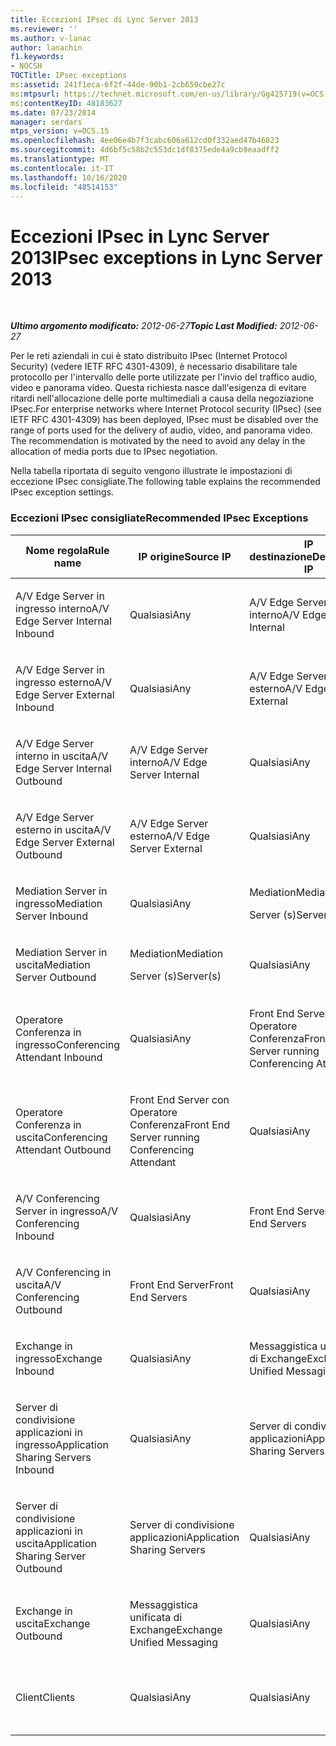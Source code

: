 ```yaml
---
title: Eccezioni IPsec di Lync Server 2013
ms.reviewer: ''
ms.author: v-lanac
author: lanachin
f1.keywords:
- NOCSH
TOCTitle: IPsec exceptions
ms:assetid: 241f1eca-6f2f-44de-90b1-2cb659cbe27c
ms:mtpsurl: https://technet.microsoft.com/en-us/library/Gg425719(v=OCS.15)
ms:contentKeyID: 48183627
ms.date: 07/23/2014
manager: serdars
mtps_version: v=OCS.15
ms.openlocfilehash: 4ee06e4b7f3cabc606a612cd0f332aed47b46823
ms.sourcegitcommit: 4d6bf5c58b2c553dc1df8375ede4a9cb9eaadff2
ms.translationtype: MT
ms.contentlocale: it-IT
ms.lasthandoff: 10/16/2020
ms.locfileid: "48514153"
---
```

# <a name="ipsec-exceptions-in-lync-server-2013"></a><span data-ttu-id="254f8-102">Eccezioni IPsec in Lync Server 2013</span><span class="sxs-lookup"><span data-stu-id="254f8-102">IPsec exceptions in Lync Server 2013</span></span>

<div data-xmlns="http://www.w3.org/1999/xhtml">

<div class="topic" data-xmlns="http://www.w3.org/1999/xhtml" data-msxsl="urn:schemas-microsoft-com:xslt" data-cs="https://msdn.microsoft.com/">

<div data-asp="https://msdn2.microsoft.com/asp">



</div>

<div id="mainSection">

<div id="mainBody">

<span> </span>

<span data-ttu-id="254f8-103">_**Ultimo argomento modificato:** 2012-06-27_</span><span class="sxs-lookup"><span data-stu-id="254f8-103">_**Topic Last Modified:** 2012-06-27_</span></span>

<span data-ttu-id="254f8-p101">Per le reti aziendali in cui è stato distribuito IPsec (Internet Protocol Security) (vedere IETF RFC 4301-4309), è necessario disabilitare tale protocollo per l'intervallo delle porte utilizzate per l'invio del traffico audio, video e panorama video. Questa richiesta nasce dall'esigenza di evitare ritardi nell'allocazione delle porte multimediali a causa della negoziazione IPsec.</span><span class="sxs-lookup"><span data-stu-id="254f8-p101">For enterprise networks where Internet Protocol security (IPsec) (see IETF RFC 4301-4309) has been deployed, IPsec must be disabled over the range of ports used for the delivery of audio, video, and panorama video. The recommendation is motivated by the need to avoid any delay in the allocation of media ports due to IPsec negotiation.</span></span>

<span data-ttu-id="254f8-106">Nella tabella riportata di seguito vengono illustrate le impostazioni di eccezione IPsec consigliate.</span><span class="sxs-lookup"><span data-stu-id="254f8-106">The following table explains the recommended IPsec exception settings.</span></span>

### <a name="recommended-ipsec-exceptions"></a><span data-ttu-id="254f8-107">Eccezioni IPsec consigliate</span><span class="sxs-lookup"><span data-stu-id="254f8-107">Recommended IPsec Exceptions</span></span>

<table style="width:100%;">
<colgroup>
<col style="width: 14%" />
<col style="width: 14%" />
<col style="width: 14%" />
<col style="width: 14%" />
<col style="width: 14%" />
<col style="width: 14%" />
<col style="width: 14%" />
</colgroup>
<thead>
<tr class="header">
<th><span data-ttu-id="254f8-108">Nome regola</span><span class="sxs-lookup"><span data-stu-id="254f8-108">Rule name</span></span></th>
<th><span data-ttu-id="254f8-109">IP origine</span><span class="sxs-lookup"><span data-stu-id="254f8-109">Source IP</span></span></th>
<th><span data-ttu-id="254f8-110">IP destinazione</span><span class="sxs-lookup"><span data-stu-id="254f8-110">Destination IP</span></span></th>
<th><span data-ttu-id="254f8-111">Protocollo</span><span class="sxs-lookup"><span data-stu-id="254f8-111">Protocol</span></span></th>
<th><span data-ttu-id="254f8-112">Porta origine</span><span class="sxs-lookup"><span data-stu-id="254f8-112">Source port</span></span></th>
<th><span data-ttu-id="254f8-113">Porta destinazione</span><span class="sxs-lookup"><span data-stu-id="254f8-113">Destination port</span></span></th>
<th><span data-ttu-id="254f8-114">Requisito di autenticazione</span><span class="sxs-lookup"><span data-stu-id="254f8-114">Authentication Requirement</span></span></th>
</tr>
</thead>
<tbody>
<tr class="odd">
<td><p><span data-ttu-id="254f8-115">A/V Edge Server in ingresso interno</span><span class="sxs-lookup"><span data-stu-id="254f8-115">A/V Edge Server Internal Inbound</span></span></p></td>
<td><p><span data-ttu-id="254f8-116">Qualsiasi</span><span class="sxs-lookup"><span data-stu-id="254f8-116">Any</span></span></p></td>
<td><p><span data-ttu-id="254f8-117">A/V Edge Server interno</span><span class="sxs-lookup"><span data-stu-id="254f8-117">A/V Edge Server Internal</span></span></p></td>
<td><p><span data-ttu-id="254f8-118">UDP e TCP</span><span class="sxs-lookup"><span data-stu-id="254f8-118">UDP and TCP</span></span></p></td>
<td><p><span data-ttu-id="254f8-119">Qualsiasi</span><span class="sxs-lookup"><span data-stu-id="254f8-119">Any</span></span></p></td>
<td><p><span data-ttu-id="254f8-120">Qualsiasi</span><span class="sxs-lookup"><span data-stu-id="254f8-120">Any</span></span></p></td>
<td><p><span data-ttu-id="254f8-121">Non autenticare</span><span class="sxs-lookup"><span data-stu-id="254f8-121">Do not authenticate</span></span></p></td>
</tr>
<tr class="even">
<td><p><span data-ttu-id="254f8-122">A/V Edge Server in ingresso esterno</span><span class="sxs-lookup"><span data-stu-id="254f8-122">A/V Edge Server External Inbound</span></span></p></td>
<td><p><span data-ttu-id="254f8-123">Qualsiasi</span><span class="sxs-lookup"><span data-stu-id="254f8-123">Any</span></span></p></td>
<td><p><span data-ttu-id="254f8-124">A/V Edge Server esterno</span><span class="sxs-lookup"><span data-stu-id="254f8-124">A/V Edge Server External</span></span></p></td>
<td><p><span data-ttu-id="254f8-125">UDP e TCP</span><span class="sxs-lookup"><span data-stu-id="254f8-125">UDP and TCP</span></span></p></td>
<td><p><span data-ttu-id="254f8-126">Qualsiasi</span><span class="sxs-lookup"><span data-stu-id="254f8-126">Any</span></span></p></td>
<td><p><span data-ttu-id="254f8-127">Qualsiasi</span><span class="sxs-lookup"><span data-stu-id="254f8-127">Any</span></span></p></td>
<td><p><span data-ttu-id="254f8-128">Non autenticare</span><span class="sxs-lookup"><span data-stu-id="254f8-128">Do not authenticate</span></span></p></td>
</tr>
<tr class="odd">
<td><p><span data-ttu-id="254f8-129">A/V Edge Server interno in uscita</span><span class="sxs-lookup"><span data-stu-id="254f8-129">A/V Edge Server Internal Outbound</span></span></p></td>
<td><p><span data-ttu-id="254f8-130">A/V Edge Server interno</span><span class="sxs-lookup"><span data-stu-id="254f8-130">A/V Edge Server Internal</span></span></p></td>
<td><p><span data-ttu-id="254f8-131">Qualsiasi</span><span class="sxs-lookup"><span data-stu-id="254f8-131">Any</span></span></p></td>
<td><p><span data-ttu-id="254f8-132">&amp;TCP UDP</span><span class="sxs-lookup"><span data-stu-id="254f8-132">UDP &amp; TCP</span></span></p></td>
<td><p><span data-ttu-id="254f8-133">Qualsiasi</span><span class="sxs-lookup"><span data-stu-id="254f8-133">Any</span></span></p></td>
<td><p><span data-ttu-id="254f8-134">Qualsiasi</span><span class="sxs-lookup"><span data-stu-id="254f8-134">Any</span></span></p></td>
<td><p><span data-ttu-id="254f8-135">Non autenticare</span><span class="sxs-lookup"><span data-stu-id="254f8-135">Do not authenticate</span></span></p></td>
</tr>
<tr class="even">
<td><p><span data-ttu-id="254f8-136">A/V Edge Server esterno in uscita</span><span class="sxs-lookup"><span data-stu-id="254f8-136">A/V Edge Server External Outbound</span></span></p></td>
<td><p><span data-ttu-id="254f8-137">A/V Edge Server esterno</span><span class="sxs-lookup"><span data-stu-id="254f8-137">A/V Edge Server External</span></span></p></td>
<td><p><span data-ttu-id="254f8-138">Qualsiasi</span><span class="sxs-lookup"><span data-stu-id="254f8-138">Any</span></span></p></td>
<td><p><span data-ttu-id="254f8-139">UDP e TCP</span><span class="sxs-lookup"><span data-stu-id="254f8-139">UDP and TCP</span></span></p></td>
<td><p><span data-ttu-id="254f8-140">Qualsiasi</span><span class="sxs-lookup"><span data-stu-id="254f8-140">Any</span></span></p></td>
<td><p><span data-ttu-id="254f8-141">Qualsiasi</span><span class="sxs-lookup"><span data-stu-id="254f8-141">Any</span></span></p></td>
<td><p><span data-ttu-id="254f8-142">Non autenticare</span><span class="sxs-lookup"><span data-stu-id="254f8-142">Do not authenticate</span></span></p></td>
</tr>
<tr class="odd">
<td><p><span data-ttu-id="254f8-143">Mediation Server in ingresso</span><span class="sxs-lookup"><span data-stu-id="254f8-143">Mediation Server Inbound</span></span></p></td>
<td><p><span data-ttu-id="254f8-144">Qualsiasi</span><span class="sxs-lookup"><span data-stu-id="254f8-144">Any</span></span></p></td>
<td><p><span data-ttu-id="254f8-145">Mediation</span><span class="sxs-lookup"><span data-stu-id="254f8-145">Mediation</span></span></p>
<p><span data-ttu-id="254f8-146">Server (s)</span><span class="sxs-lookup"><span data-stu-id="254f8-146">Server(s)</span></span></p></td>
<td><p><span data-ttu-id="254f8-147">UDP e TCP</span><span class="sxs-lookup"><span data-stu-id="254f8-147">UDP and TCP</span></span></p></td>
<td><p><span data-ttu-id="254f8-148">Qualsiasi</span><span class="sxs-lookup"><span data-stu-id="254f8-148">Any</span></span></p></td>
<td><p><span data-ttu-id="254f8-149">Qualsiasi</span><span class="sxs-lookup"><span data-stu-id="254f8-149">Any</span></span></p></td>
<td><p><span data-ttu-id="254f8-150">Non autenticare</span><span class="sxs-lookup"><span data-stu-id="254f8-150">Do not authenticate</span></span></p></td>
</tr>
<tr class="even">
<td><p><span data-ttu-id="254f8-151">Mediation Server in uscita</span><span class="sxs-lookup"><span data-stu-id="254f8-151">Mediation Server Outbound</span></span></p></td>
<td><p><span data-ttu-id="254f8-152">Mediation</span><span class="sxs-lookup"><span data-stu-id="254f8-152">Mediation</span></span></p>
<p><span data-ttu-id="254f8-153">Server (s)</span><span class="sxs-lookup"><span data-stu-id="254f8-153">Server(s)</span></span></p></td>
<td><p><span data-ttu-id="254f8-154">Qualsiasi</span><span class="sxs-lookup"><span data-stu-id="254f8-154">Any</span></span></p></td>
<td><p><span data-ttu-id="254f8-155">UDP e TCP</span><span class="sxs-lookup"><span data-stu-id="254f8-155">UDP and TCP</span></span></p></td>
<td><p><span data-ttu-id="254f8-156">Qualsiasi</span><span class="sxs-lookup"><span data-stu-id="254f8-156">Any</span></span></p></td>
<td><p><span data-ttu-id="254f8-157">Qualsiasi</span><span class="sxs-lookup"><span data-stu-id="254f8-157">Any</span></span></p></td>
<td><p><span data-ttu-id="254f8-158">Non autenticare</span><span class="sxs-lookup"><span data-stu-id="254f8-158">Do not authenticate</span></span></p></td>
</tr>
<tr class="odd">
<td><p><span data-ttu-id="254f8-159">Operatore Conferenza in ingresso</span><span class="sxs-lookup"><span data-stu-id="254f8-159">Conferencing Attendant Inbound</span></span></p></td>
<td><p><span data-ttu-id="254f8-160">Qualsiasi</span><span class="sxs-lookup"><span data-stu-id="254f8-160">Any</span></span></p></td>
<td><p><span data-ttu-id="254f8-161">Front End Server con Operatore Conferenza</span><span class="sxs-lookup"><span data-stu-id="254f8-161">Front End Server running Conferencing Attendant</span></span></p></td>
<td><p><span data-ttu-id="254f8-162">UDP e TCP</span><span class="sxs-lookup"><span data-stu-id="254f8-162">UDP and TCP</span></span></p></td>
<td><p><span data-ttu-id="254f8-163">Qualsiasi</span><span class="sxs-lookup"><span data-stu-id="254f8-163">Any</span></span></p></td>
<td><p><span data-ttu-id="254f8-164">Qualsiasi</span><span class="sxs-lookup"><span data-stu-id="254f8-164">Any</span></span></p></td>
<td><p><span data-ttu-id="254f8-165">Non autenticare</span><span class="sxs-lookup"><span data-stu-id="254f8-165">Do not authenticate</span></span></p></td>
</tr>
<tr class="even">
<td><p><span data-ttu-id="254f8-166">Operatore Conferenza in uscita</span><span class="sxs-lookup"><span data-stu-id="254f8-166">Conferencing Attendant Outbound</span></span></p></td>
<td><p><span data-ttu-id="254f8-167">Front End Server con Operatore Conferenza</span><span class="sxs-lookup"><span data-stu-id="254f8-167">Front End Server running Conferencing Attendant</span></span></p></td>
<td><p><span data-ttu-id="254f8-168">Qualsiasi</span><span class="sxs-lookup"><span data-stu-id="254f8-168">Any</span></span></p></td>
<td><p><span data-ttu-id="254f8-169">UDP e TCP</span><span class="sxs-lookup"><span data-stu-id="254f8-169">UDP and TCP</span></span></p></td>
<td><p><span data-ttu-id="254f8-170">Qualsiasi</span><span class="sxs-lookup"><span data-stu-id="254f8-170">Any</span></span></p></td>
<td><p><span data-ttu-id="254f8-171">Qualsiasi</span><span class="sxs-lookup"><span data-stu-id="254f8-171">Any</span></span></p></td>
<td><p><span data-ttu-id="254f8-172">Non autenticare</span><span class="sxs-lookup"><span data-stu-id="254f8-172">Do not authenticate</span></span></p></td>
</tr>
<tr class="odd">
<td><p><span data-ttu-id="254f8-173">A/V Conferencing Server in ingresso</span><span class="sxs-lookup"><span data-stu-id="254f8-173">A/V Conferencing Inbound</span></span></p></td>
<td><p><span data-ttu-id="254f8-174">Qualsiasi</span><span class="sxs-lookup"><span data-stu-id="254f8-174">Any</span></span></p></td>
<td><p><span data-ttu-id="254f8-175">Front End Server</span><span class="sxs-lookup"><span data-stu-id="254f8-175">Front End Servers</span></span></p></td>
<td><p><span data-ttu-id="254f8-176">UDP e TCP</span><span class="sxs-lookup"><span data-stu-id="254f8-176">UDP and TCP</span></span></p></td>
<td><p><span data-ttu-id="254f8-177">Qualsiasi</span><span class="sxs-lookup"><span data-stu-id="254f8-177">Any</span></span></p></td>
<td><p><span data-ttu-id="254f8-178">Qualsiasi</span><span class="sxs-lookup"><span data-stu-id="254f8-178">Any</span></span></p></td>
<td><p><span data-ttu-id="254f8-179">Non autenticare</span><span class="sxs-lookup"><span data-stu-id="254f8-179">Do not authenticate</span></span></p></td>
</tr>
<tr class="even">
<td><p><span data-ttu-id="254f8-180">A/V Conferencing in uscita</span><span class="sxs-lookup"><span data-stu-id="254f8-180">A/V Conferencing Outbound</span></span></p></td>
<td><p><span data-ttu-id="254f8-181">Front End Server</span><span class="sxs-lookup"><span data-stu-id="254f8-181">Front End Servers</span></span></p></td>
<td><p><span data-ttu-id="254f8-182">Qualsiasi</span><span class="sxs-lookup"><span data-stu-id="254f8-182">Any</span></span></p></td>
<td><p><span data-ttu-id="254f8-183">UDP e TCP</span><span class="sxs-lookup"><span data-stu-id="254f8-183">UDP and TCP</span></span></p></td>
<td><p><span data-ttu-id="254f8-184">Qualsiasi</span><span class="sxs-lookup"><span data-stu-id="254f8-184">Any</span></span></p></td>
<td><p><span data-ttu-id="254f8-185">Qualsiasi</span><span class="sxs-lookup"><span data-stu-id="254f8-185">Any</span></span></p></td>
<td><p><span data-ttu-id="254f8-186">Non autenticare</span><span class="sxs-lookup"><span data-stu-id="254f8-186">Do not authenticate</span></span></p></td>
</tr>
<tr class="odd">
<td><p><span data-ttu-id="254f8-187">Exchange in ingresso</span><span class="sxs-lookup"><span data-stu-id="254f8-187">Exchange Inbound</span></span></p></td>
<td><p><span data-ttu-id="254f8-188">Qualsiasi</span><span class="sxs-lookup"><span data-stu-id="254f8-188">Any</span></span></p></td>
<td><p><span data-ttu-id="254f8-189">Messaggistica unificata di Exchange</span><span class="sxs-lookup"><span data-stu-id="254f8-189">Exchange Unified Messaging</span></span></p></td>
<td><p><span data-ttu-id="254f8-190">UDP e TCP</span><span class="sxs-lookup"><span data-stu-id="254f8-190">UDP and TCP</span></span></p></td>
<td><p><span data-ttu-id="254f8-191">Qualsiasi</span><span class="sxs-lookup"><span data-stu-id="254f8-191">Any</span></span></p></td>
<td><p><span data-ttu-id="254f8-192">Qualsiasi</span><span class="sxs-lookup"><span data-stu-id="254f8-192">Any</span></span></p></td>
<td><p><span data-ttu-id="254f8-193">Non autenticare</span><span class="sxs-lookup"><span data-stu-id="254f8-193">Do not authenticate</span></span></p></td>
</tr>
<tr class="even">
<td><p><span data-ttu-id="254f8-194">Server di condivisione applicazioni in ingresso</span><span class="sxs-lookup"><span data-stu-id="254f8-194">Application Sharing Servers Inbound</span></span></p></td>
<td><p><span data-ttu-id="254f8-195">Qualsiasi</span><span class="sxs-lookup"><span data-stu-id="254f8-195">Any</span></span></p></td>
<td><p><span data-ttu-id="254f8-196">Server di condivisione applicazioni</span><span class="sxs-lookup"><span data-stu-id="254f8-196">Application Sharing Servers</span></span></p></td>
<td><p><span data-ttu-id="254f8-197">TCP</span><span class="sxs-lookup"><span data-stu-id="254f8-197">TCP</span></span></p></td>
<td><p><span data-ttu-id="254f8-198">Qualsiasi</span><span class="sxs-lookup"><span data-stu-id="254f8-198">Any</span></span></p></td>
<td><p><span data-ttu-id="254f8-199">Qualsiasi</span><span class="sxs-lookup"><span data-stu-id="254f8-199">Any</span></span></p></td>
<td><p><span data-ttu-id="254f8-200">Non autenticare</span><span class="sxs-lookup"><span data-stu-id="254f8-200">Do not authenticate</span></span></p></td>
</tr>
<tr class="odd">
<td><p><span data-ttu-id="254f8-201">Server di condivisione applicazioni in uscita</span><span class="sxs-lookup"><span data-stu-id="254f8-201">Application Sharing Server Outbound</span></span></p></td>
<td><p><span data-ttu-id="254f8-202">Server di condivisione applicazioni</span><span class="sxs-lookup"><span data-stu-id="254f8-202">Application Sharing Servers</span></span></p></td>
<td><p><span data-ttu-id="254f8-203">Qualsiasi</span><span class="sxs-lookup"><span data-stu-id="254f8-203">Any</span></span></p></td>
<td><p><span data-ttu-id="254f8-204">TCP</span><span class="sxs-lookup"><span data-stu-id="254f8-204">TCP</span></span></p></td>
<td><p><span data-ttu-id="254f8-205">Qualsiasi</span><span class="sxs-lookup"><span data-stu-id="254f8-205">Any</span></span></p></td>
<td><p><span data-ttu-id="254f8-206">Qualsiasi</span><span class="sxs-lookup"><span data-stu-id="254f8-206">Any</span></span></p></td>
<td><p><span data-ttu-id="254f8-207">Non autenticare</span><span class="sxs-lookup"><span data-stu-id="254f8-207">Do not authenticate</span></span></p></td>
</tr>
<tr class="even">
<td><p><span data-ttu-id="254f8-208">Exchange in uscita</span><span class="sxs-lookup"><span data-stu-id="254f8-208">Exchange Outbound</span></span></p></td>
<td><p><span data-ttu-id="254f8-209">Messaggistica unificata di Exchange</span><span class="sxs-lookup"><span data-stu-id="254f8-209">Exchange Unified Messaging</span></span></p></td>
<td><p><span data-ttu-id="254f8-210">Qualsiasi</span><span class="sxs-lookup"><span data-stu-id="254f8-210">Any</span></span></p></td>
<td><p><span data-ttu-id="254f8-211">UDP e TCP</span><span class="sxs-lookup"><span data-stu-id="254f8-211">UDP and TCP</span></span></p></td>
<td><p><span data-ttu-id="254f8-212">Qualsiasi</span><span class="sxs-lookup"><span data-stu-id="254f8-212">Any</span></span></p></td>
<td><p><span data-ttu-id="254f8-213">Qualsiasi</span><span class="sxs-lookup"><span data-stu-id="254f8-213">Any</span></span></p></td>
<td><p><span data-ttu-id="254f8-214">Non autenticare</span><span class="sxs-lookup"><span data-stu-id="254f8-214">Do not authenticate</span></span></p></td>
</tr>
<tr class="odd">
<td><p><span data-ttu-id="254f8-215">Client</span><span class="sxs-lookup"><span data-stu-id="254f8-215">Clients</span></span></p></td>
<td><p><span data-ttu-id="254f8-216">Qualsiasi</span><span class="sxs-lookup"><span data-stu-id="254f8-216">Any</span></span></p></td>
<td><p><span data-ttu-id="254f8-217">Qualsiasi</span><span class="sxs-lookup"><span data-stu-id="254f8-217">Any</span></span></p></td>
<td><p><span data-ttu-id="254f8-218">UDP</span><span class="sxs-lookup"><span data-stu-id="254f8-218">UDP</span></span></p></td>
<td><p><span data-ttu-id="254f8-219">Intervallo porte multimediali specificato</span><span class="sxs-lookup"><span data-stu-id="254f8-219">Specified media port range</span></span></p></td>
<td><p><span data-ttu-id="254f8-220">Qualsiasi</span><span class="sxs-lookup"><span data-stu-id="254f8-220">Any</span></span></p></td>
<td><p><span data-ttu-id="254f8-221">Non autenticare</span><span class="sxs-lookup"><span data-stu-id="254f8-221">Do not authenticate</span></span></p></td>
</tr>
</tbody>
</table>


</div>

<span> </span>

</div>

</div>

</div>

